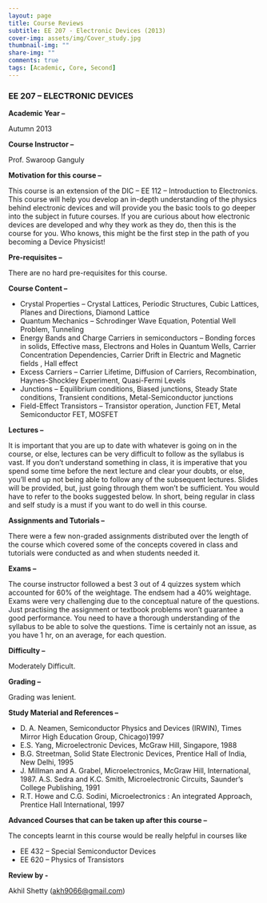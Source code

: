 ```yaml
---
layout: page
title: Course Reviews
subtitle: EE 207 - Electronic Devices (2013)
cover-img: assets/img/Cover_study.jpg
thumbnail-img: ""
share-img: ""
comments: true
tags: [Academic, Core, Second]
---
```


### EE 207 – ELECTRONIC DEVICES

**Academic Year –** 

Autumn 2013 

**Course Instructor –**

Prof. Swaroop Ganguly

**Motivation for this course –**

This course is an extension of the DIC – EE 112 – Introduction to Electronics. This course will help  you develop an in-depth understanding of the physics behind electronic devices and will provide you the basic tools to go deeper into the subject in future courses. If you are curious about how electronic devices are developed and why they work as they do, then this is the course for you.  Who knows, this might be the first step in the path of you becoming a Device Physicist!

**Pre-requisites –**

There are no hard pre-requisites for this course.

**Course Content –**

- Crystal Properties – Crystal Lattices, Periodic Structures, Cubic Lattices, Planes and Directions, Diamond Lattice
- Quantum Mechanics – Schrodinger Wave Equation, Potential Well Problem, Tunneling
- Energy Bands and Charge Carriers in semiconductors – Bonding forces in solids, Effective mass, Electrons and Holes in Quantum Wells, Carrier Concentration Dependencies, Carrier Drift in Electric and Magnetic fields , Hall effect
- Excess Carriers  – Carrier Lifetime, Diffusion of Carriers, Recombination, Haynes-Shockley Experiment, Quasi-Fermi Levels
- Junctions – Equilibrium conditions, Biased junctions, Steady State conditions, Transient conditions, Metal-Semiconductor junctions
- Field-Effect Transistors – Transistor operation, Junction FET, Metal Semiconductor FET, MOSFET

**Lectures –**

It is important that you are up to date with whatever is going on in the course, or else, lectures can be very difficult to follow as the syllabus is vast. If you don’t understand something in class, it is imperative that you spend some time before the next lecture and clear your doubts, or else, you’ll end up not being able to follow any of the subsequent lectures. Slides will be provided, but, just going through them  won’t be sufficient. You would have to refer to the books suggested below. In short, being regular in class and self study is a must if you want to do well in this course.

**Assignments and Tutorials –**

There were a few non-graded assignments distributed over the length of the course which covered some of the concepts covered in class and tutorials were conducted as and when students needed it.

**Exams –**

The course instructor followed a best 3 out of 4 quizzes system which accounted for 60% of the weightage. The endsem had a 40% weightage. Exams were very challenging due to the conceptual nature of the questions. Just practising the assignment or textbook problems won’t guarantee a good performance. You need to have a thorough understanding of the syllabus to be able to solve the questions. Time is certainly not an issue, as you have 1 hr, on an average, for each question.

**Difficulty –**

Moderately Difficult.

**Grading –**

Grading was lenient.

**Study Material and References –**

- D. A. Neamen, Semiconductor Physics and Devices (IRWIN), Times Mirror High Education Group, Chicago)1997
- E.S. Yang, Microelectronic Devices, McGraw Hill, Singapore, 1988
- B.G. Streetman, Solid State Electronic Devices, Prentice Hall of India, New Delhi, 1995
- J. Millman and A. Grabel, Microelectronics, McGraw Hill, International, 1987. A.S. Sedra and K.C. Smith, Microelectronic Circuits, Saunder’s College Publishing, 1991
- R.T. Howe and C.G. Sodini, Microelectronics : An integrated Approach, Prentice Hall International, 1997

**Advanced Courses that can be taken up after this course –**

The concepts learnt in this course would be really helpful in courses like

- EE 432 – Special Semiconductor Devices
- EE 620 – Physics of Transistors

**Review by -**

Akhil Shetty (akh9066@gmail.com)
